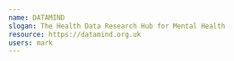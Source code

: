 ```yaml
---
name: DATAMIND
slogan: The Health Data Research Hub for Mental Health
resource: https://datamind.org.uk
users: mark
---
```

